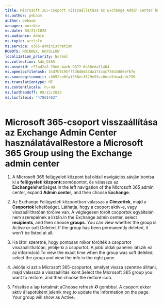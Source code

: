 ```yaml
---
title: Microsoft 365-csoport visszaállítása az Exchange Admin Center használatával
ms.author: pebaum
author: pebaum
manager: mnirkhe
ms.date: 04/21/2020
ms.audience: Admin
ms.topic: article
ms.service: o365-administration
ROBOTS: NOINDEX, NOFOLLOW
localization_priority: Normal
ms.collection: Adm_O365
ms.assetid: c73ad2a3-39ed-4acb-9872-6a38eda11464
ms.openlocfilehash: 34d7b9195ff7d8d8d43da173a4c77643080ef67e
ms.sourcegitcommit: c6692ce0fa1358ec3529e59ca0ecdfdea4cdc759
ms.translationtype: MT
ms.contentlocale: hu-HU
ms.lasthandoff: 09/15/2020
ms.locfileid: "47801402"
---
```

# <a name="restore-a-microsoft-365-group-using-the-exchange-admin-center"></a><span data-ttu-id="92957-102">Microsoft 365-csoport visszaállítása az Exchange Admin Center használatával</span><span class="sxs-lookup"><span data-stu-id="92957-102">Restore a Microsoft 365 Group using the Exchange admin center</span></span>

1. <span data-ttu-id="92957-103">A Microsoft 365 felügyeleti központ bal oldali navigációs sávján bontsa ki a **felügyeleti központ**csomópontot, és válassza az **Exchange**lehetőséget.</span><span class="sxs-lookup"><span data-stu-id="92957-103">In the left navigation of the Microsoft 365 admin center, expand **Admin center**, and then choose **Exchange**.</span></span>
    
2. <span data-ttu-id="92957-p101">Az Exchange Felügyeleti központban válassza a **Címzettek**, majd a **Csoportok** lehetőséget. Láthatja, hogy a csoport aktív-e, vagy visszaállíthatóan törölve van. A véglegesen törölt csoportok egyáltalán nem szerepelnek a listán.</span><span class="sxs-lookup"><span data-stu-id="92957-p101">In the Exchange admin center, select **recipients**, and then choose **groups**. You can view whether the group is Active or soft Deleted. If the group has been permanently deleted, it won't be listed at all.</span></span>
    
3. <span data-ttu-id="92957-107">Ha látni szeretné, hogy pontosan mikor törölték a csoportot visszaállíthatóan, jelölje ki a csoportot. A jobb oldali panelen látszik ez az információ.</span><span class="sxs-lookup"><span data-stu-id="92957-107">To view the exact time when the group was soft deleted, select the group and view the info in the right pane.</span></span>
    
4. <span data-ttu-id="92957-108">Jelölje ki azt a Microsoft 365-csoportot, amelyet vissza szeretne állítani, majd válassza a visszaállítás ikont.</span><span class="sxs-lookup"><span data-stu-id="92957-108">Select the Microsoft 365 group you want to restore, and then choose the restore icon.</span></span>
    
5. <span data-ttu-id="92957-109">Frissítse a lap tartalmát a</span><span class="sxs-lookup"><span data-stu-id="92957-109">Choose refresh</span></span> ![Frissítés ikon](media/6464df90-2a91-4c1f-92a6-9a38c7696ac3.gif) <span data-ttu-id="92957-p102">gombbal. A csoport ekkor aktív állapotúként jelenik meg.</span><span class="sxs-lookup"><span data-stu-id="92957-p102">to update the information on the page. Your group will show as Active.</span></span> 
    

